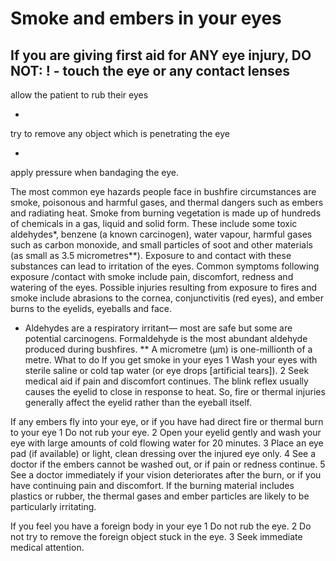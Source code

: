 ﻿# Smoke and embers in your eyes 
If you are giving first aid for ANY eye injury, DO NOT: 
! - touch the eye or any contact lenses 
- 
allow the patient to rub their eyes 

- 
try to remove any object which is penetrating the eye 

- 
apply pressure when bandaging the eye. 


The most common eye hazards people face in bushfire circumstances are 
smoke, poisonous and harmful gases, and thermal dangers such as embers and radiating heat. 
Smoke from burning vegetation is made up of hundreds of chemicals in a gas, liquid and solid form. These include some toxic aldehydes*, benzene (a known carcinogen), water vapour, harmful gases such as carbon monoxide, and small particles of soot and other materials (as small as 3.5 micrometres**). 
Exposure to and contact with these substances can lead to irritation of the eyes. 
Common symptoms following exposure /contact with smoke include pain, discomfort, redness and watering of the eyes. 
Possible injuries resulting from exposure to fires and smoke include abrasions to the cornea, conjunctivitis (red eyes), and ember burns to the eyelids, eyeballs and face. 
* Aldehydes are a respiratory irritant— most are safe but some are potential carcinogens. Formaldehyde is the most abundant aldehyde produced during bushfires. 
** A micrometre (µm) is one-millionth of a metre. 
What to do 
If you get smoke in your eyes 
1 Wash your eyes with sterile saline or cold tap water (or eye drops [artificial tears]). 
2 Seek medical aid if pain and discomfort continues. The blink reflex usually causes the eyelid to close in response to heat. So, fire or thermal injuries generally affect the eyelid rather than the eyeball itself. 

If any embers fly into your eye, or if you have had direct fire or thermal burn to your eye 
1 Do not rub your eye. 2 Open your eyelid gently and wash your eye with large amounts of cold flowing water for 20 minutes. 3 Place an eye pad (if available) or light, clean dressing over the injured eye only. 4 See a doctor if the embers cannot be washed out, or if pain or redness continue. 5 See a doctor immediately if your vision deteriorates after the burn, or if you have continuing pain and discomfort. If the burning material includes plastics or rubber, the thermal gases and ember particles are likely to be particularly irritating. 

If you feel you have a foreign body in your eye 
1 Do not rub the eye. 2 Do not try to remove the foreign object stuck in the eye. 3 Seek immediate medical attention. 




